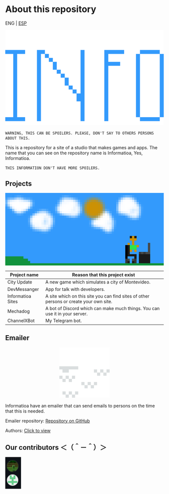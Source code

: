# About this repository


ENG | [ESP](https://github.com/nico1monte/informatioa.org/blob/dev/README.es_ES.md)


<div align="center">
  <picture>
    <source media="(prefers-color-scheme: dark)" srcset="./public/readme_imgs/informatioa.2.png" width="700px">
    <img alt="Informatioa Logo" src="./public/readme_imgs/informatioa.2.png" width="600px">
  </picture>
</div>

```
WARNING, THIS CAN BE SPOILERS. PLEASE, DON'T SAY TO OTHERS PERSONS ABOUT THIS.
```

This is a repository for a site of a studio that makes games and apps. The name that you can see on the repository name is Informatioa, Yes, Informatioa.

```
THIS INFORMATION DON'T HAVE MORE SPOILERS.
```

## Projects
<div align="center">
  <picture>
    <source media="(prefers-color-scheme: dark)" srcset="./public/readme_imgs/background_account-creator.png">
    <img alt="Projects image" src="./public/readme_imgs/background_account-creator.png">
  </picture>
</div>

| **Project name** | **Reason that this project exist** |
| --- | --- |
| City Update | A new game which simulates a city of Montevideo. |
| DevMessanger | App for talk with developers. |
| Informatioa Sites | A site which on this site you can find sites of other persons or create your own site. |
| Mechadog | A bot of Discord which can make much things. You can use it in your server. |
| ChannelXBot | My Telegram bot. |

## Emailer
<div align="center">
<picture>
  <source media="(prefers-color-scheme: dark)" srcset="./public/readme_imgs/emailverification.png">
  <img alt="Mail" src="./public/readme_imgs/emailverification.png">
</picture>
</div>

Informatioa have an emailer that can send emails to persons on the time that this is needed.

Emailer repository:
[Repository on GitHub](https://github.com/nico1monte/informatioa_emailer)

Authors: [Click to view](https://github.com/nico1monte/informatioa.org/blob/dev/AUTHORS.md)

## Our contributors ＜（＾－＾）＞
<p align="left">
  <a href="./AUTHORS.md"><img alt="Contributors" src="./public/icons/portable_authors.PNG" width="50px"/></a>
</p>